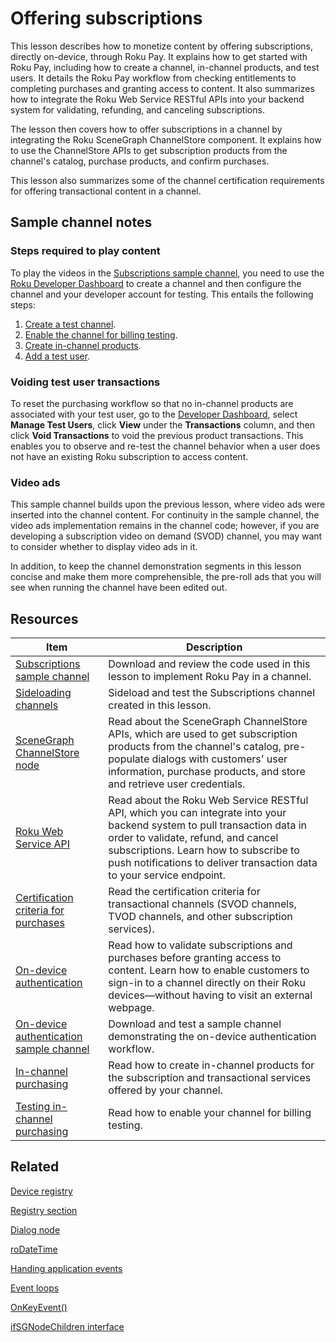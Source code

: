 # Offering subscriptions

This lesson describes how to monetize content by offering subscriptions, directly on-device, through Roku Pay. It explains how to get started with Roku Pay, including how to create a channel, in-channel products, and test users. It details the Roku Pay workflow from checking entitlements to completing purchases and granting access to content. It also summarizes how to integrate the Roku Web Service RESTful APIs into your backend system for validating, refunding, and canceling subscriptions.

The lesson then covers how to offer subscriptions in a channel by integrating the Roku SceneGraph ChannelStore component. It explains how to use the ChannelStore APIs to get subscription products from the channel's catalog, purchase products, and confirm purchases.  

This lesson also summarizes some of the channel certification requirements for offering transactional content in a channel.

## Sample channel notes

### Steps required to play content

To play the videos in the [Subscriptions sample channel](https://github.com/rokudev/scenegraph-master-sample/tree/master/Subscriptions), you need to use the [Roku Developer Dashboard](https://developer.roku.com/developer) to create a channel and then configure the channel and your developer account for testing. This entails the following steps:

1. [Create a test channel](https://developer.roku.com/docs/developer-program/publishing/channel-publishing-guide.md#create-a-public-channel).
2. [Enable the channel for billing testing](https://developer.roku.com/docs/developer-program/roku-pay/testing-in-channel-purchasing.md).
3. [Create in-channel products](https://developer.roku.com/docs/developer-program/roku-pay/roku-pay-and-in-channel-purchasing.md).
4. [Add a test user](https://developer.roku.com/docs/developer-programfeatures/dashboard/overview.md#manage-test-users).

### Voiding test user transactions

To reset the purchasing workflow so that no in-channel products are associated with your test user, go to the [Developer Dashboard](https://developer.roku.com/users), select **Manage Test Users**, click **View** under the **Transactions** column, and then click **Void Transactions** to void the previous product transactions. This enables you to observe and re-test the channel behavior when a user does not have an existing Roku subscription to access content.

### Video ads

This sample channel builds upon the previous lesson, where video ads were inserted into the channel content. For continuity in the sample channel, the video ads implementation remains in the channel code; however, if you are developing a subscription video on demand (SVOD) channel, you may want to consider whether to display video ads in it.

In addition, to keep the channel demonstration segments in this lesson concise and make them more comprehensible, the pre-roll ads that you will see when running the channel have been edited out.

## Resources

| Item                                                         | Description                                                  |
| ------------------------------------------------------------ | ------------------------------------------------------------ |
| [Subscriptions sample channel](https://github.com/rokudev/scenegraph-master-sample/tree/master/Subscriptions) | Download and review the code used in this lesson to implement Roku Pay in a channel. |
| [Sideloading channels](https://developer.roku.com/docs/developer-program/getting-started/developer-setup.md#step-2-accessing-the-development-application-installer) | Sideload and test the Subscriptions channel created in this lesson. |
| [SceneGraph ChannelStore node](https://developer.roku.com/docs/references/scenegraph/control-nodes/channelstore.md) | Read about the SceneGraph ChannelStore APIs, which are used to get subscription products from the channel's catalog, pre-populate dialogs with customers' user information, purchase products, and store and retrieve user credentials. |
| [Roku Web Service API](https://developer.roku.com/docs/developer-program/roku-pay/roku-web-service.md) | Read about the Roku Web Service RESTful API, which you can integrate into your backend system to pull transaction data in order to validate, refund, and cancel subscriptions.  Learn how to subscribe to push notifications to deliver transaction data to your service endpoint. |
| [Certification criteria for purchases](https://developer.roku.com/docs/developer-program/certification/certification.md#2-purchases) | Read the certification criteria for transactional channels (SVOD channels, TVOD channels, and other subscription services). |
| [On-device authentication](https://developer.roku.com/docs/developer-program/authentication/on-device-authentication.md#sample-channel) | Read how to validate subscriptions and purchases before granting access to content. Learn how to enable customers to sign-in to a channel directly on their Roku devices—without having to visit an external webpage. |
| [On-device authentication sample channel](https://github.com/rokudev/on-device-authentication) | Download and test a sample channel demonstrating the on-device authentication workflow. |
| [In-channel purchasing](https://developer.roku.com/docs/developer-program/roku-pay/roku-pay-and-in-channel-purchasing.md) | Read how to create in-channel products for the subscription and transactional services offered by your channel. |
| [Testing in-channel purchasing](https://developer.roku.com/docs/developer-program/roku-pay/testing-in-channel-purchasing.md) | Read how to enable your channel for billing testing.         |

## Related

[Device registry](https://developer.roku.com/docs/references/brightscript/components/roregistry.md)

[Registry section](https://developer.roku.com/docs/references/brightscript/components/roregistrysection.md)

[Dialog node](https://developer.roku.com/docs/references/scenegraph/dialog-nodes/dialog.md)

[roDateTime](https://developer.roku.com/docs/references/brightscript/interfaces/ifdatetime.md)

[Handing application events](https://developer.roku.com/docs/developer-program/core-concepts/handling-application-events.md)

[Event loops](https://developer.roku.com/docs/developer-program/core-concepts/event-loops.md)

[OnKeyEvent()](https://developer.roku.com/docs/references/scenegraph/component-functions/onkeyevent.md)

[ifSGNodeChildren interface](https://developer.roku.com/docs/references/brightscript/interfaces/ifsgnodechildren.md)
